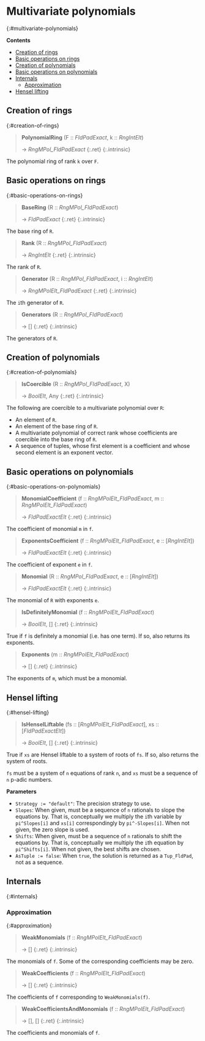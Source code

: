 # Multivariate polynomials
{:#multivariate-polynomials}


**Contents**
* [Creation of rings](#creation-of-rings)
* [Basic operations on rings](#basic-operations-on-rings)
* [Creation of polynomials](#creation-of-polynomials)
* [Basic operations on polynomials](#basic-operations-on-polynomials)
* [Internals](#internals)
  * [Approximation](#approximation)
* [Hensel lifting](#hensel-lifting)

## Creation of rings
{:#creation-of-rings}

<a id="PolynomialRing"></a><a id="PolynomialRing--FldPadExact--etc"></a><a id="PolynomialRing--FldPadExact--RngIntElt"></a>
> **PolynomialRing** (F :: *FldPadExact*, k :: *RngIntElt*)
> 
> -> *RngMPol_FldPadExact*
> {:.ret}
{:.intrinsic}

The polynomial ring of rank `k` over `F`.


## Basic operations on rings
{:#basic-operations-on-rings}

<a id="BaseRing"></a><a id="BaseRing--RngMPol_FldPadExact"></a>
> **BaseRing** (R :: *RngMPol_FldPadExact*)
> 
> -> *FldPadExact*
> {:.ret}
{:.intrinsic}

The base ring of `R`.


<a id="Rank"></a><a id="Rank--RngMPol_FldPadExact"></a>
> **Rank** (R :: *RngMPol_FldPadExact*)
> 
> -> *RngIntElt*
> {:.ret}
{:.intrinsic}

The rank of `R`.


<a id="Generator"></a><a id="Generator--RngMPol_FldPadExact--etc"></a><a id="Generator--RngMPol_FldPadExact--RngIntElt"></a>
> **Generator** (R :: *RngMPol_FldPadExact*, i :: *RngIntElt*)
> 
> -> *RngMPolElt_FldPadExact*
> {:.ret}
{:.intrinsic}

The `i`th generator of `R`.


<a id="Generators"></a><a id="Generators--RngMPol_FldPadExact"></a>
> **Generators** (R :: *RngMPol_FldPadExact*)
> 
> -> []
> {:.ret}
{:.intrinsic}

The generators of `R`.


## Creation of polynomials
{:#creation-of-polynomials}

<a id="IsCoercible"></a><a id="IsCoercible--RngMPol_FldPadExact--etc"></a><a id="IsCoercible--RngMPol_FldPadExact--any"></a>
> **IsCoercible** (R :: *RngMPol_FldPadExact*, X)
> 
> -> *BoolElt*, Any
> {:.ret}
{:.intrinsic}

The following are coercible to a multivariate polynomial over `R`:
- An element of `R`.
- An element of the base ring of `R`.
- A multivariate polynomial of correct rank whose coefficients are coercible into the base ring of `R`.
- A sequence of tuples, whose first element is a coefficient and whose second element is an exponent vector.


## Basic operations on polynomials
{:#basic-operations-on-polynomials}

<a id="MonomialCoefficient"></a><a id="MonomialCoefficient--RngMPolElt_FldPadExact--etc"></a><a id="MonomialCoefficient--RngMPolElt_FldPadExact--RngMPolElt_FldPadExact"></a>
> **MonomialCoefficient** (f :: *RngMPolElt_FldPadExact*, m :: *RngMPolElt_FldPadExact*)
> 
> -> *FldPadExactElt*
> {:.ret}
{:.intrinsic}

The coefficient of monomial `m` in `f`.


<a id="ExponentsCoefficient"></a><a id="ExponentsCoefficient--RngMPolElt_FldPadExact--etc"></a><a id="ExponentsCoefficient--RngMPolElt_FldPadExact--seq-RngIntElt"></a>
> **ExponentsCoefficient** (f :: *RngMPolElt_FldPadExact*, e :: [*RngIntElt*])
> 
> -> *FldPadExactElt*
> {:.ret}
{:.intrinsic}

The coefficient of exponent `e` in `f`.


<a id="Monomial"></a><a id="Monomial--RngMPol_FldPadExact--etc"></a><a id="Monomial--RngMPol_FldPadExact--seq-RngIntElt"></a>
> **Monomial** (R :: *RngMPol_FldPadExact*, e :: [*RngIntElt*])
> 
> -> *FldPadExactElt*
> {:.ret}
{:.intrinsic}

The monomial of `R` with exponents `e`.


<a id="IsDefinitelyMonomial"></a><a id="IsDefinitelyMonomial--RngMPolElt_FldPadExact"></a>
> **IsDefinitelyMonomial** (f :: *RngMPolElt_FldPadExact*)
> 
> -> *BoolElt*, []
> {:.ret}
{:.intrinsic}

True if `f` is definitely a monomial (i.e. has one term). If so, also returns its exponents.


<a id="Exponents"></a><a id="Exponents--RngMPolElt_FldPadExact"></a>
> **Exponents** (m :: *RngMPolElt_FldPadExact*)
> 
> -> []
> {:.ret}
{:.intrinsic}

The exponents of `m`, which must be a monomial.


## Hensel lifting
{:#hensel-lifting}

<a id="IsHenselLiftable"></a><a id="IsHenselLiftable--seq-RngMPolElt_FldPadExact--etc"></a><a id="IsHenselLiftable--seq-RngMPolElt_FldPadExact--seq-FldPadExactElt"></a>
> **IsHenselLiftable** (fs :: [*RngMPolElt_FldPadExact*], xs :: [*FldPadExactElt*])
> 
> -> *BoolElt*, []
> {:.ret}
{:.intrinsic}

True if `xs` are Hensel liftable to a system of roots of `fs`. If so, also returns the system of roots.

`fs` must be a system of `n` equations of rank `n`, and `xs` must be a sequence of `n` p-adic numbers.


**Parameters**
- `Strategy := "default"`: The precision strategy to use.
- `Slopes`: When given, must be a sequence of `n` rationals to slope the equations by. That is, conceptually we multiply the `i`th variable by `pi^Slopes[i]` and `xs[i]` correspondingly by `pi^-Slopes[i]`. When not given, the zero slope is used.
- `Shifts`: When given, must be a sequence of `n` rationals to shift the equations by. That is, conceptually we multiply the `i`th equation by `pi^Shifts[i]`. When not given, the best shifts are chosen.
- `AsTuple := false`: When `true`, the solution is returned as a `Tup_FldPad`, not as a sequence.

## Internals
{:#internals}

### Approximation
{:#approximation}

<a id="WeakMonomials"></a><a id="WeakMonomials--RngMPolElt_FldPadExact"></a>
> **WeakMonomials** (f :: *RngMPolElt_FldPadExact*)
> 
> -> []
> {:.ret}
{:.intrinsic}

The monomials of `f`. Some of the corresponding coefficients may be zero.


<a id="WeakCoefficients"></a><a id="WeakCoefficients--RngMPolElt_FldPadExact"></a>
> **WeakCoefficients** (f :: *RngMPolElt_FldPadExact*)
> 
> -> []
> {:.ret}
{:.intrinsic}

The coefficients of `f` corresponding to `WeakMonomials(f)`.


<a id="WeakCoefficientsAndMonomials"></a><a id="WeakCoefficientsAndMonomials--RngMPolElt_FldPadExact"></a>
> **WeakCoefficientsAndMonomials** (f :: *RngMPolElt_FldPadExact*)
> 
> -> [], []
> {:.ret}
{:.intrinsic}

The coefficients and monomials of `f`.


